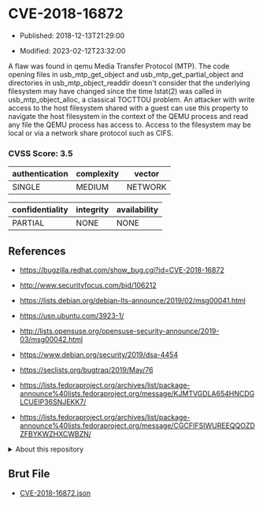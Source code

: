 # CVE-2018-16872

- Published: 2018-12-13T21:29:00

- Modified: 2023-02-12T23:32:00

A flaw was found in qemu Media Transfer Protocol (MTP). The code opening files in usb_mtp_get_object and usb_mtp_get_partial_object and directories in usb_mtp_object_readdir doesn't consider that the underlying filesystem may have changed since the time lstat(2) was called in usb_mtp_object_alloc, a classical TOCTTOU problem. An attacker with write access to the host filesystem shared with a guest can use this property to navigate the host filesystem in the context of the QEMU process and read any file the QEMU process has access to. Access to the filesystem may be local or via a network share protocol such as CIFS.

### CVSS Score: **3.5**

| authentication | complexity | vector |
| --- | --- | --- |
| SINGLE | MEDIUM | NETWORK |

| confidentiality | integrity | availability |
| --- | --- | --- |
| PARTIAL | NONE | NONE |

## References

* https://bugzilla.redhat.com/show_bug.cgi?id=CVE-2018-16872

* http://www.securityfocus.com/bid/106212

* https://lists.debian.org/debian-lts-announce/2019/02/msg00041.html

* https://usn.ubuntu.com/3923-1/

* http://lists.opensuse.org/opensuse-security-announce/2019-03/msg00042.html

* https://www.debian.org/security/2019/dsa-4454

* https://seclists.org/bugtraq/2019/May/76

* https://lists.fedoraproject.org/archives/list/package-announce%40lists.fedoraproject.org/message/KJMTVGDLA654HNCDGLCUEIP36SNJEKK7/

* https://lists.fedoraproject.org/archives/list/package-announce%40lists.fedoraproject.org/message/CGCFIFSIWUREEQQOZDZFBYKWZHXCWBZN/

<details>
<summary>About this repository</summary> 

  This repository is part of the project [Live Hack CVE](https://github.com/Live-Hack-CVE). Main website can be found [www.live-hack.org](https://www.live-hack.org) 
  
  Made by [Sn0wAlice](https://github.com/Sn0wAlice) for the people that care about security and need to have a feed of the latest CVEs. Hope you enjoy it, don't forget to star the repo and follow me on [Twitter](https://twitter.com/Sn0wAlice) and [Github](https://github.com/Sn0wAlice). And that is my [personnal website](https://www.alice-snow.me/)

  - [Home Page](https://github.com/Live-Hack-CVE)
  - [Framework](https://github.com/Live-Hack-CVE/cve-framework)
  - [CVE database](https://github.com/Live-Hack-CVE/full_database)
  - [Changelog](https://github.com/Live-Hack-CVE/Changelog)
</details>

## Brut File

* [CVE-2018-16872.json](https://raw.githubusercontent.com/Live-Hack-CVE/full_database/main/cves/2018/CVE-2018-16872.json)

